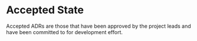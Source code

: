 # Accepted State

Accepted ADRs are those that have been approved by the project leads and have been committed to for development effort.
